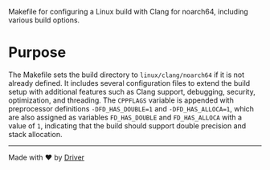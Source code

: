 <!--------------------------------------------------------------------------------->
<!-- IMPORTANT: This file is auto-generated by Driver (https://driver.ai). -------->
<!-- Manual edits may be overwritten on future commits. --------------------------->
<!--------------------------------------------------------------------------------->

Makefile for configuring a Linux build with Clang for noarch64, including various build options.

# Purpose
The Makefile sets the build directory to `linux/clang/noarch64` if it is not already defined. It includes several configuration files to extend the build setup with additional features such as Clang support, debugging, security, optimization, and threading. The `CPPFLAGS` variable is appended with preprocessor definitions `-DFD_HAS_DOUBLE=1` and `-DFD_HAS_ALLOCA=1`, which are also assigned as variables `FD_HAS_DOUBLE` and `FD_HAS_ALLOCA` with a value of `1`, indicating that the build should support double precision and stack allocation.

---
Made with ❤️ by [Driver](https://www.driver.ai/)